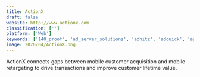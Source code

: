 ```yaml
---
title: ActionX
draft: false 
website: http://www.actionx.com
classification: ['']
platform: ['Web']
keywords: ['140_proof', 'ad_server_solutions', 'adhitz', 'adquick', 'appsfire', 'beaudience', 'neerby', 'remerge', 'tapcommerce', 'mythings']
image: 2020/04/ActionX.png
---
```

ActionX connects gaps between mobile customer acquisition and mobile retargeting to drive transactions and improve customer lifetime value.